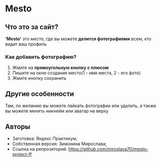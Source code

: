 # Mesto

## Что это за сайт?
**'Mesto'** это *место*, где вы можете **делится фотографиями** всем, кто видит ваш профиль

### Как добавить фотографию?
1. Жмите на **прямоугольную кнопку с плюсом**
2. Пишите на окне создания место(1 - имя места, 2 - его фото)
3. Жмите кнопку сохранить

## Другие особенности
Там, по желанию вы можете лайкать фотографии или удалить, а также вы можете менять никнейм или аватар на верху

## Авторы
* Заготовка: Яндекс Практикум;
* Собственная версия: Зимонина Мирослава;
* Ссылка на репрозиторий: https://github.com/miroslava70/mesto-project-ff

